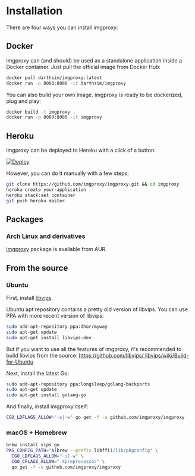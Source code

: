 # Installation

There are four ways you can install imgproxy:

## Docker

imgproxy can (and should) be used as a standalone application inside a Docker container. Just pull the official image from Docker Hub:

```bash
docker pull darthsim/imgproxy:latest
docker run -p 8080:8080 -it darthsim/imgproxy
```

You can also build your own image. imgproxy is ready to be dockerized, plug and play:

```bash
docker build -t imgproxy .
docker run -p 8080:8080 -it imgproxy
```

## Heroku

imgproxy can be deployed to Heroku with a click of a button:

[![Deploy](https://www.herokucdn.com/deploy/button.svg)](https://heroku.com/deploy?template=https://github.com/imgproxy/imgproxy)

However, you can do it manually with a few steps:

```bash
git clone https://github.com/imgproxy/imgproxy.git && cd imgproxy
heroku create your-application
heroku stack:set container
git push heroku master
```

## Packages

### Arch Linux and derivatives

[imgproxy](https://aur.archlinux.org/packages/imgproxy/) package is available from AUR.

## From the source

### Ubuntu

First, install [libvips](https://github.com/libvips/libvips).

Ubuntu apt repository contains a pretty old version of libvips. You can use PPA with more recent version of libvips:

```bash
sudo add-apt-repository ppa:dhor/myway
sudo apt-get update
sudo apt-get install libvips-dev
```

But if you want to use all the features of imgproxy, it's recommended to build libvips from the source: [https://github.com/libvips/ libvips/wiki/Build-for-Ubuntu](https://github.com/libvips/libvips/wiki/Build-for-Ubuntu)

Next, install the latest Go:

```bash
sudo add-apt-repository ppa:longsleep/golang-backports
sudo apt-get update
sudo apt-get install golang-go
```

And finally, install imgproxy itself:

```bash
CGO_LDFLAGS_ALLOW="-s|-w" go get -f -u github.com/imgproxy/imgproxy
```

### macOS + Homebrew

```bash
brew install vips go
PKG_CONFIG_PATH="$(brew --prefix libffi)/lib/pkgconfig" \
  CGO_LDFLAGS_ALLOW="-s|-w" \
  CGO_CFLAGS_ALLOW="-Xpreprocessor" \
  go get -f -u github.com/imgproxy/imgproxy
```
